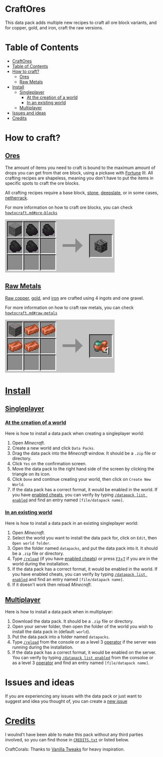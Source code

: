 # CraftOres
This data pack adds multiple new recipes to craft all ore block variants, and for copper, gold, and iron, craft the raw versions.

# Table of Contents
- [CraftOres](#craftores)
- [Table of Contents](#table-of-contents)
- [How to craft?](#how-to-craft)
  - [Ores](#ores)
  - [Raw Metals](#raw-metals)
- [Install](#install)
  - [Singleplayer](#singleplayer)
    - [At the creation of a world](#at-the-creation-of-a-world)
    - [In an existing world](#in-an-existing-world)
  - [Multiplayer](#multiplayer)
- [Issues and ideas](#issues-and-ideas)
- [Credits](#credits)

# How to craft?

## [Ores](https://minecraft.fandom.com/wiki/Ore "Ore")
The amount of items you need to craft is bound to the maximum amount of drops you can get from that ore block, using a pickaxe with [Fortune](https://minecraft.fandom.com/wiki/Fortune#Ore "Fortune - Ore") III. All crafting recipes are shapeless, meaning you don't have to put the items in specific spots to craft the ore blocks.

All crafting recipes require a base block, [stone](https://minecraft.fandom.com/wiki/Stone "Stone"), [deepslate](https://minecraft.fandom.com/wiki/Deepslate "Deepslate"), or in some cases, [netherrack](https://minecraft.fandom.com/wiki/Netherrack "Netherrack").

For more information on how to craft ore blocks, you can check [`howtocraft.md#ore-blocks`](howtocraft.md#ore-blocks)

![All ores](images/craftores/crafting_ores_combined.gif)

## [Raw Metals](https://minecraft.fandom.com/wiki/Raw_Metal "Raw Metal")
[Raw copper](https://minecraft.fandom.com/wiki/Raw_Copper "Raw Copper"), [gold](https://minecraft.fandom.com/wiki/Raw_Gold "Raw Gold"), and [iron](https://minecraft.fandom.com/wiki/Raw_Iron "Raw Iron") are crafted using 4 ingots and one gravel.

For more information on how to craft raw metals, you can check [`howtocraft.md#raw-metals`](howtocraft.md#raw-metals)

![Raw metals](images/craftraw/crafting_raw.gif)

# [Install](https://minecraft.fandom.com/wiki/Tutorials/Installing_a_data_pack "Installing a data pack")
## [Singleplayer](https://minecraft.fandom.com/wiki/Tutorials/Installing_a_data_pack#Singleplayer "Installing a data pack - Singleplayer")
### [At the creation of a world](https://minecraft.fandom.com/wiki/Tutorials/Installing_a_data_pack#At_the_creation_of_a_world "Installing a data pack - Singleplayer - At the creation of a world")
Here is how to install a data pack when creating a singleplayer world:
1. Open *Minecraft*.
2. Create a new world and click `Data Packs`.
3. Drag the data pack into the *Minecraft* window. It should be a `.zip` file or directory.
4. Click `Yes` on the confirmation screen.
5. Move the data pack to the right hand side of the screen by clicking the triangle on its icon.
6. Click `Done` and continue creating your world, then click on `Create New World`.
7. If the data pack has a correct format, it would be enabled in the world. If you have [enabled cheats](https://minecraft.fandom.com/wiki/Commands#Usage "Commands - Usage"), you can verify by typing [`/datapack list enabled`](https://minecraft.fandom.com/wiki/Commands/datapack "Commands/datapack") and find an entry named `[file/datapack name]`.

### [In an existing world](https://minecraft.fandom.com/wiki/Tutorials/Installing_a_data_pack#In_an_existing_world "Installing a data pack - Singleplayer - Existing world")
Here is how to install a data pack in an existing singleplayer world:
1. Open *Minecraft*.
2. Select the world you want to install the data pack for, click on `Edit`, then `Open world folder`.
3. Open the folder named `datapacks`, and put the data pack into it. It should be a `.zip` file or directory.
4. Type [`/reload`](https://minecraft.fandom.com/wiki/Commands/reload) (if you have [enabled cheats](https://minecraft.fandom.com/wiki/Commands#Usage "Commands - Usage")) or press [`F3`+`T`](https://minecraft.fandom.com/wiki/Debug_screen#More_debug-keys "Debug screen - More debug keys") if you are in the world during the installation.
5. If the data pack has a correct format, it would be enabled in the world. If you have enabled cheats, you can verify by typing [`/datapack list enabled`](https://minecraft.fandom.com/wiki/Commands/datapack "Commands/datapack") and find an entry named `[file/datapack name]`.
6. If it doesn't work then reload *Minecraft*.

## [Multiplayer](https://minecraft.fandom.com/wiki/Tutorials/Installing_a_data_pack#Multiplayer "Installing a data pack - Multiplayer")
Here is how to install a data pack when in multiplayer:
1. Download the data pack. It should be a `.zip` file or directory.
2. Open your server folder, then open the folder of the world you wish to install the data pack in (default: `world`).
3. Put the data pack into a folder named `datapacks`.
4. Type [`/reload`](https://minecraft.fandom.com/wiki/Commands/reload "Commands/reload") from the console or as a level 3 [operator](https://minecraft.fandom.com/wiki/Server#Managing_and_maintaining_a_server "Server - Managing and maintaining a server") if the server was running during the installation.
5. If the data pack has a correct format, it would be enabled on the server. You can verify by typing [`/datapack list enabled`](https://minecraft.fandom.com/wiki/Commands/datapack "Commands/datapack") from the consoloe or as a level 3 [operator](https://minecraft.fandom.com/wiki/Server#Managing_and_maintaining_a_server "Server - Managing and maintaining a server") and find an entry named `[file/datapack name]`.

# Issues and ideas
If you are experiencing any issues with the data pack or just want to suggest and idea you thought of, you can create a [new issue](https://github.com/lajawi/craftores/issues/new "Create new issue")

# [Credits](CREDITS.txt)
I woulnd't have been able to make this pack without any third parties involved, so you can find those in [`CREDITS.txt`](CREDITS.txt) or listed below.

CraftCorals: Thanks to [Vanilla Tweaks](https://vanillatweaks.net/ "Vanilla Tweaks") for heavy inspiration.